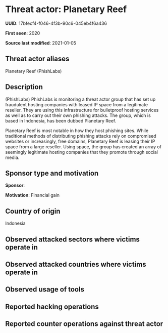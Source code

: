 # Threat actor: Planetary Reef

**UUID**: 17bfecf4-f046-4f3b-90c6-045eb4f6a436

**First seen**: 2020

**Source last modified**: 2021-01-05

## Threat actor aliases

Planetary Reef (PhishLabs)

## Description

(PhishLabs) PhishLabs is monitoring a threat actor group that has set up fraudulent hosting companies with leased IP space from a legitimate reseller. They are using this infrastructure for bulletproof hosting services as well as to carry out their own phishing attacks. The group, which is based in Indonesia, has been dubbed Planetary Reef.

Planetary Reef is most notable in how they host phishing sites. While traditional methods of distributing phishing attacks rely on compromised websites or increasingly, free domains, Planetary Reef is leasing their IP space from a large reseller. Using space, the group has created an array of seemingly legitimate hosting companies that they promote through social media.

## Sponsor type and motivation

**Sponsor**: 

**Motivation**: Financial gain


## Country of origin

Indonesia

## Observed attacked sectors where victims operate in



## Observed attacked countries where victims operate in



## Observed usage of tools



## Reported hacking operations



## Reported counter operations against threat actor






